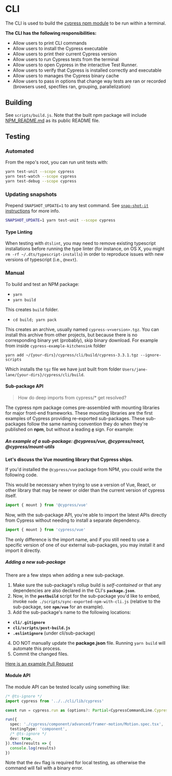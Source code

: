 # CLI

The CLI is used to build the [cypress npm module](https://www.npmjs.com/package/cypress) to be run within a terminal.

**The CLI has the following responsibilities:**

- Allow users to print CLI commands
- Allow users to install the Cypress executable
- Allow users to print their current Cypress version
- Allow users to run Cypress tests from the terminal
- Allow users to open Cypress in the interactive Test Runner.
- Allow users to verify that Cypress is installed correctly and executable
- Allow users to manages the Cypress binary cache
- Allow users to pass in options that change way tests are ran or recorded (browsers used, specfiles ran, grouping, parallelization)

## Building

See `scripts/build.js`. Note that the built npm package will include [NPM_README.md](NPM_README.md) as its public README file.

## Testing

### Automated

From the repo's root, you can run unit tests with:

```bash
yarn test-unit --scope cypress
yarn test-watch --scope cypress
yarn test-debug --scope cypress
```

### Updating snapshots

Prepend `SNAPSHOT_UPDATE=1` to any test command. See [`snap-shot-it` instructions](https://github.com/bahmutov/snap-shot-it#advanced-use) for more info.

```bash
SNAPSHOT_UPDATE=1 yarn test-unit --scope cypress
```

#### Type Linting

When testing with `dtslint`, you may need to remove existing typescript installations before running the type linter (for instance, on OS X, you might `rm -rf ~/.dts/typescript-installs`) in order to reproduce issues with new versions of typescript (i.e., `@next`).

### Manual

To build and test an NPM package:

- `yarn`
- `yarn build`

This creates `build` folder.

- `cd build; yarn pack`

This creates an archive, usually named `cypress-v<version>.tgz`. You can install this archive from other projects, but because there is no corresponding binary yet (probably), skip binary download. For example from inside `cypress-example-kitchensink` folder

```shell
yarn add ~/{your-dirs}/cypress/cli/build/cypress-3.3.1.tgz --ignore-scripts
```

Which installs the `tgz` file we have just built from folder `Users/jane-lane/{your-dirs}/cypress/cli/build`.

#### Sub-package API

> How do deep imports from cypress/* get resolved?

The cypress npm package comes pre-assembled with mounting libraries for major front-end frameworks. These mounting libraries are the first examples of Cypress providing re-exported sub-packages. These sub-packages follow the same naming convention they do when they're published on **npm**, but without a leading **`@`** sign. For example:

##### An example of a sub-package: @cypress/vue, @cypress/react, @cypress/mount-utils

**Let's discuss the Vue mounting library that Cypress ships.**

If you'd installed the `@cypress/vue` package from NPM, you could write the following code.

This would be necessary when trying to use a version of Vue, React, or other library that may be newer or older than the current version of cypress itself.

```js
import { mount } from '@cypress/vue'
```

Now, with the sub-package API, you're able to import the latest APIs directly from Cypress without needing to install a separate dependency.

```js
import { mount } from 'cypress/vue'
```

The only difference is the import name, and if you still need to use a specific version of one of our external sub-packages, you may install it and import it directly.

##### Adding a new sub-package

There are a few steps when adding a new sub-package.

1. Make sure the sub-package's rollup build is _self-contained_ or that any dependencies are also declared in the CLI's **`package.json`**.
2. Now, in the **`postbuild`** script for the sub-package you'd like to embed, invoke `node ./scripts/sync-exported-npm-with-cli.js` (relative to the sub-package, see **`npm/vue`** for an example).
3. Add the sub-package's name to the following locations:
  - **`cli/.gitignore`**
  - **`cli/scripts/post-build.js`**
  - **`.eslintignore`** (under cli/sub-package)
4. DO NOT manually update the **package.json** file. Running `yarn build` will automate this process.
5. Commit the changed files.

[Here is an example Pull Request](https://github.com/cypress-io/cypress/pull/20930/files#diff-21b1fe66043572c76c549a4fc5f186e9a69c330b186fc91116b9b70a4d047902)

#### Module API

The module API can be tested locally using something like:

```typescript
/* @ts-ignore */
import cypress from '../../cli/lib/cypress'

const run = cypress.run as (options?: Partial<CypressCommandLine.CypressRunOptions>) => Promise<CypressCommandLine.CypressRunResult | CypressCommandLine.CypressFailedRunResult>

run({
  spec: './cypress/component/advanced/framer-motion/Motion.spec.tsx',
  testingType: 'component',
  /* @ts-ignore */
  dev: true,
}).then(results => {
  console.log(results)
})
```

Note that the `dev` flag is required for local testing, as otherwise the command will fail with a binary error.
